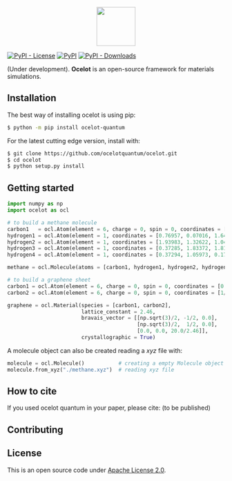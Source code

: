 <p align="center"> <a href="https://ocelotquantum.com/">
<img src="https://raw.githubusercontent.com/ocelotquantum/ocelot/master/logo_ocelot.png" style="height: 90px">
</a></p>


[![PyPI - License](https://img.shields.io/pypi/l/ocelot-materials?color=green&style=for-the-badge)](LICENSE.txt)    [![PyPI](https://img.shields.io/pypi/v/ocelot-materials?color=red&label=version&style=for-the-badge)](https://pypi.org/project/ocelot-materials/)    [![PyPI - Downloads](https://img.shields.io/pypi/dm/ocelot-materials?style=for-the-badge)](https://pypistats.org/packages/ocelot-materials)

(Under development). **Ocelot** is an open-source framework for materials simulations.

## Installation

The best way of installing ocelot is using pip:
```bash
$ python -m pip install ocelot-quantum
```

For the latest cutting edge version, install with:
```bash
$ git clone https://github.com/ocelotquantum/ocelot.git
$ cd ocelot
$ python setup.py install
```

## Getting started

```python
import numpy as np
import ocelot as ocl

# to build a methane molecule
carbon1   = ocl.Atom(element = 6, charge = 0, spin = 0, coordinates = [0.86380, 1.07246, 1.16831])
hydrogen1 = ocl.Atom(element = 1, coordinates = [0.76957, 0.07016, 1.64057]) # default: charge = 0, spin =0
hydrogen2 = ocl.Atom(element = 1, coordinates = [1.93983, 1.32622, 1.04881])
hydrogen3 = ocl.Atom(element = 1, coordinates = [0.37285, 1.83372, 1.81325])
hydrogen4 = ocl.Atom(element = 1, coordinates = [0.37294, 1.05973, 0.17061])

methane = ocl.Molecule(atoms = [carbon1, hydrogen1, hydrogen2, hydrogen3, hydrogen4])

# to build a graphene sheet
carbon1 = ocl.Atom(element = 6, charge = 0, spin = 0, coordinates = [0.0, 0.0, 0.5])
carbon2 = ocl.Atom(element = 6, charge = 0, spin = 0, coordinates = [1/3, 1/3, 0.5])

graphene = ocl.Material(species = [carbon1, carbon2],
                        lattice_constant = 2.46,
                        bravais_vector = [[np.sqrt(3)/2, -1/2, 0.0],
                                          [np.sqrt(3)/2,  1/2, 0.0],
                                          [0.0, 0.0, 20.0/2.46]],
                        crystallographic = True)
```

A molecule object can also be created reading a *xyz* file with:
```python
molecule = ocl.Molecule()           # creating a empty Molecule object
molecule.from_xyz("./methane.xyz")  # reading xyz file
```


## How to cite

If you used ocelot quantum in your paper, please cite: (to be published)


## Contributing


## License

This is an open source code under [Apache License 2.0](LICENSE.txt).

